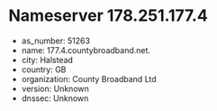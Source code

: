 # Nameserver 178.251.177.4

* as_number: 51263
* name: 177.4.countybroadband.net.
* city: Halstead
* country: GB
* organization: County Broadband Ltd
* version: Unknown
* dnssec: Unknown
